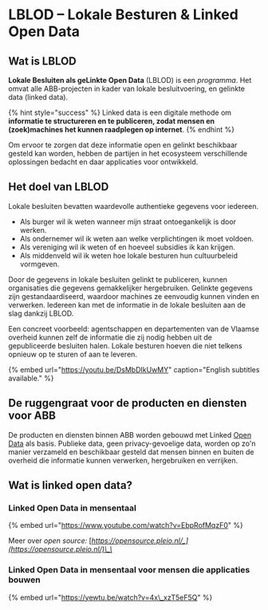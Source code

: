 # LBLOD – Lokale Besturen & Linked Open Data

## **Wat is LBLOD**

**Lokale Besluiten als geLinkte Open Data** \(LBLOD\) is een _programma_. Het omvat alle ABB-projecten in kader van lokale besluitvoering, en gelinkte data \(linked data\).

{% hint style="success" %}
Linked data is een digitale methode om **informatie te structureren en te publiceren, zodat mensen en \(zoek\)machines het kunnen raadplegen op internet**.
{% endhint %}

Om ervoor te zorgen dat deze informatie open en gelinkt beschikbaar gesteld kan worden, hebben de partijen in het ecosysteem verschillende oplossingen bedacht en daar applicaties voor ontwikkeld.

## **Het doel van LBLOD**

Lokale besluiten bevatten waardevolle authentieke gegevens voor iedereen. 

* Als burger wil ik weten wanneer mijn straat ontoegankelijk is door werken.
* Als ondernemer wil ik weten aan welke verplichtingen ik moet voldoen.
* Als vereniging wil ik weten of en hoeveel subsidies ik kan krijgen.
* Als middenveld wil ik weten hoe lokale besturen hun cultuurbeleid vormgeven.

Door de gegevens in lokale besluiten gelinkt te publiceren, kunnen organisaties die gegevens gemakkelijker hergebruiken. Gelinkte gegevens zijn gestandaardiseerd, waardoor machines ze eenvoudig kunnen vinden en verwerken. Iedereen kan met de informatie in de lokale besluiten aan de slag dankzij LBLOD.

Een concreet voorbeeld: agentschappen en departementen van de Vlaamse overheid kunnen zelf de informatie die zij nodig hebben uit de gepubliceerde besluiten halen. Lokale besturen hoeven die niet telkens opnieuw op te sturen of aan te leveren.

{% embed url="https://youtu.be/DsMbDIkUwMY" caption="English subtitles available." %}

## De ruggengraat voor de producten en diensten voor ABB

De producten en diensten binnen ABB worden gebouwd met Linked [Open Data](https://5stardata.info/en/) als basis. Publieke data, geen privacy-gevoelige data, worden op zo'n manier verzameld en beschikbaar gesteld dat mensen binnen en buiten de overheid die informatie kunnen verwerken, hergebruiken en verrijken.

## **Wa**t is linked open data?

### Linked Open Data in mensentaal

{% embed url="https://www.youtube.com/watch?v=EbpRofMqzF0" %}

Meer over _open source:_ [_https://opensource.pleio.nl/_](https://opensource.pleio.nl/)\_\_

### Linked Open Data in mensentaal voor mensen die applicaties bouwen

{% embed url="https://yewtu.be/watch?v=4x\_xzT5eF5Q" %}




